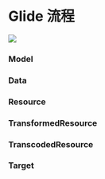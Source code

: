 

# Glide 流程

<img src="https://haungxunlei.gitee.io/learn-docs/images/Glide%E6%B5%81%E7%A8%8B.png" />

### Model

### Data

### Resource

### TransformedResource

### TranscodedResource

### Target

